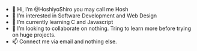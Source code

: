 - 👋 Hi, I’m @HoshiyoShiro you may call me Hosh
- 👀 I’m interested in Software Development and Web Design
- 🌱 I’m currently learning C and Javascript
- 💞️ I’m looking to collaborate on nothing. Tring to learn more before trying on huge projects.
- 📫 Connect me via email and nothing else.
